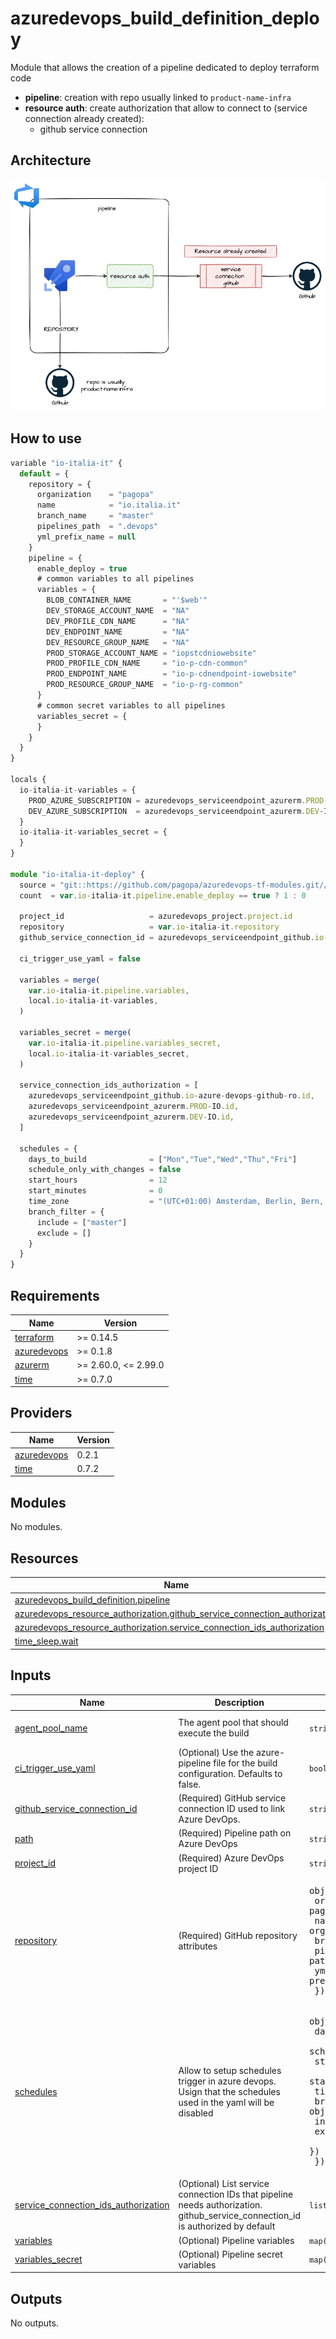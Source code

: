 # azuredevops_build_definition_deploy

Module that allows the creation of a pipeline dedicated to deploy terraform code

* **pipeline**: creation with repo usually linked to `product-name-infra`
* **resource auth**: create authorization that allow to connect to (service connection already created):
  * github service connection

## Architecture

![architecture](./docs/module-arch.drawio.png)

## How to use

```ts
variable "io-italia-it" {
  default = {
    repository = {
      organization    = "pagopa"
      name            = "io.italia.it"
      branch_name     = "master"
      pipelines_path  = ".devops"
      yml_prefix_name = null
    }
    pipeline = {
      enable_deploy = true
      # common variables to all pipelines
      variables = {
        BLOB_CONTAINER_NAME       = "'$web'"
        DEV_STORAGE_ACCOUNT_NAME  = "NA"
        DEV_PROFILE_CDN_NAME      = "NA"
        DEV_ENDPOINT_NAME         = "NA"
        DEV_RESOURCE_GROUP_NAME   = "NA"
        PROD_STORAGE_ACCOUNT_NAME = "iopstcdniowebsite"
        PROD_PROFILE_CDN_NAME     = "io-p-cdn-common"
        PROD_ENDPOINT_NAME        = "io-p-cdnendpoint-iowebsite"
        PROD_RESOURCE_GROUP_NAME  = "io-p-rg-common"
      }
      # common secret variables to all pipelines
      variables_secret = {
      }
    }
  }
}

locals {
  io-italia-it-variables = {
    PROD_AZURE_SUBSCRIPTION = azuredevops_serviceendpoint_azurerm.PROD-IO.service_endpoint_name
    DEV_AZURE_SUBSCRIPTION  = azuredevops_serviceendpoint_azurerm.DEV-IO.service_endpoint_name
  }
  io-italia-it-variables_secret = {
  }
}

module "io-italia-it-deploy" {
  source = "git::https://github.com/pagopa/azuredevops-tf-modules.git//azuredevops_build_definition_deploy?ref=v2.0.7"
  count  = var.io-italia-it.pipeline.enable_deploy == true ? 1 : 0

  project_id                   = azuredevops_project.project.id
  repository                   = var.io-italia-it.repository
  github_service_connection_id = azuredevops_serviceendpoint_github.io-azure-devops-github-pr.id

  ci_trigger_use_yaml = false

  variables = merge(
    var.io-italia-it.pipeline.variables,
    local.io-italia-it-variables,
  )

  variables_secret = merge(
    var.io-italia-it.pipeline.variables_secret,
    local.io-italia-it-variables_secret,
  )

  service_connection_ids_authorization = [
    azuredevops_serviceendpoint_github.io-azure-devops-github-ro.id,
    azuredevops_serviceendpoint_azurerm.PROD-IO.id,
    azuredevops_serviceendpoint_azurerm.DEV-IO.id,
  ]

  schedules = {
    days_to_build              = ["Mon","Tue","Wed","Thu","Fri"]
    schedule_only_with_changes = false
    start_hours                = 12
    start_minutes              = 0
    time_zone                  = "(UTC+01:00) Amsterdam, Berlin, Bern, Rome, Stockholm, Vienna"
    branch_filter = {
      include = ["master"]
      exclude = []
    }
  }
}
```

<!-- markdownlint-disable -->
<!-- BEGINNING OF PRE-COMMIT-TERRAFORM DOCS HOOK -->
## Requirements

| Name | Version |
|------|---------|
| <a name="requirement_terraform"></a> [terraform](#requirement\_terraform) | >= 0.14.5 |
| <a name="requirement_azuredevops"></a> [azuredevops](#requirement\_azuredevops) | >= 0.1.8 |
| <a name="requirement_azurerm"></a> [azurerm](#requirement\_azurerm) | >= 2.60.0, <= 2.99.0 |
| <a name="requirement_time"></a> [time](#requirement\_time) | >= 0.7.0 |

## Providers

| Name | Version |
|------|---------|
| <a name="provider_azuredevops"></a> [azuredevops](#provider\_azuredevops) | 0.2.1 |
| <a name="provider_time"></a> [time](#provider\_time) | 0.7.2 |

## Modules

No modules.

## Resources

| Name | Type |
|------|------|
| [azuredevops_build_definition.pipeline](https://registry.terraform.io/providers/microsoft/azuredevops/latest/docs/resources/build_definition) | resource |
| [azuredevops_resource_authorization.github_service_connection_authorization](https://registry.terraform.io/providers/microsoft/azuredevops/latest/docs/resources/resource_authorization) | resource |
| [azuredevops_resource_authorization.service_connection_ids_authorization](https://registry.terraform.io/providers/microsoft/azuredevops/latest/docs/resources/resource_authorization) | resource |
| [time_sleep.wait](https://registry.terraform.io/providers/hashicorp/time/latest/docs/resources/sleep) | resource |

## Inputs

| Name | Description | Type | Default | Required |
|------|-------------|------|---------|:--------:|
| <a name="input_agent_pool_name"></a> [agent\_pool\_name](#input\_agent\_pool\_name) | The agent pool that should execute the build | `string` | `"Hosted Ubuntu 1604"` | no |
| <a name="input_ci_trigger_use_yaml"></a> [ci\_trigger\_use\_yaml](#input\_ci\_trigger\_use\_yaml) | (Optional) Use the azure-pipeline file for the build configuration. Defaults to false. | `bool` | `false` | no |
| <a name="input_github_service_connection_id"></a> [github\_service\_connection\_id](#input\_github\_service\_connection\_id) | (Required) GitHub service connection ID used to link Azure DevOps. | `string` | n/a | yes |
| <a name="input_path"></a> [path](#input\_path) | (Required) Pipeline path on Azure DevOps | `string` | n/a | yes |
| <a name="input_project_id"></a> [project\_id](#input\_project\_id) | (Required) Azure DevOps project ID | `string` | n/a | yes |
| <a name="input_repository"></a> [repository](#input\_repository) | (Required) GitHub repository attributes | <pre>object({<br>    organization    = string # organization name (e.g. pagopaspa)<br>    name            = string # repository name inside the organizzation<br>    branch_name     = string<br>    pipelines_path  = string # path where i can find the pipelines yaml<br>    yml_prefix_name = string # prefix for yaml pipeline<br>  })</pre> | n/a | yes |
| <a name="input_schedules"></a> [schedules](#input\_schedules) | Allow to setup schedules trigger in azure devops. Usign that the schedules used in the yaml will be disabled | <pre>object({<br>    days_to_build              = list(string)<br>    schedule_only_with_changes = bool<br>    start_hours                = number<br>    start_minutes              = number<br>    time_zone                  = string<br>    branch_filter = object({<br>      include = list(string)<br>      exclude = list(string)<br>    })<br>  })</pre> | `null` | no |
| <a name="input_service_connection_ids_authorization"></a> [service\_connection\_ids\_authorization](#input\_service\_connection\_ids\_authorization) | (Optional) List service connection IDs that pipeline needs authorization. github\_service\_connection\_id is authorized by default | `list(string)` | `null` | no |
| <a name="input_variables"></a> [variables](#input\_variables) | (Optional) Pipeline variables | `map(any)` | `null` | no |
| <a name="input_variables_secret"></a> [variables\_secret](#input\_variables\_secret) | (Optional) Pipeline secret variables | `map(any)` | `null` | no |

## Outputs

No outputs.
<!-- END OF PRE-COMMIT-TERRAFORM DOCS HOOK -->
